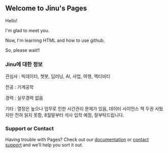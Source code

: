 ## Welcome to Jinu's Pages

Hello!

I'm glad to meet you.

Now, I'm learning HTML and how to use github.

So, please wait!!


### Jinu에 대한 정보

관심사 : 빅데이터, 쳇봇, 딥러닝, AI, 사업, 여행, 엑티비티


전공 : 기계공학


경력 : 실무경력 없음


기타 : 열정은 높으나 업무로 인한 시간관리 문제가 있음, 데이터 사이언스 책 두권 사뒀지만 전혀 읽지 못함, 8월말부터 석사 입학 예정, 잘부탁드립니다.

### Support or Contact

Having trouble with Pages? Check out our [documentation](https://help.github.com/categories/github-pages-basics/) or [contact support](https://github.com/contact) and we’ll help you sort it out.
